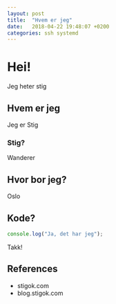 ```yaml
---
layout: post
title:  "Hvem er jeg"
date:   2018-04-22 19:48:07 +0200
categories: ssh systemd
---
```


# Hei!

Jeg heter stig

## Hvem er jeg

Jeg er Stig

### Stig?

Wanderer

## Hvor bor jeg?

Oslo

## Kode?

```javascript
console.log("Ja, det har jeg");
```

Takk!

## References
- stigok.com
- blog.stigok.com

